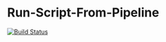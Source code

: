# Run-Script-From-Pipeline
[![Build Status](http://localhost:8080/buildStatus/icon?job=Challenge_2Pipeline)](http://localhost:8080/job/Challenge_2Pipeline/)
